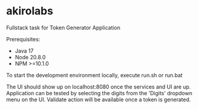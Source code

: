 # akirolabs
Fullstack task for Token Generator Application

Prerequisites:
- Java 17
- Node 20.8.0
- NPM >=10.1.0

To start the development environment locally, execute run.sh or run.bat

The UI should show up on localhost:8080 once the services and UI are up.
Application can be tested by selecting the digits from the 'Digits' dropdown menu on the UI. 
Validate action will be available once a token is generated.

